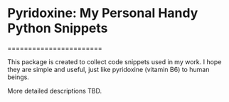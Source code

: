 # Pyridoxine: My Personal Handy Python Snippets
=======================

This package is created to collect code snippets used in my work.
I hope they are simple and useful, just like pyridoxine (vitamin B6) to human beings.

More detailed descriptions TBD.